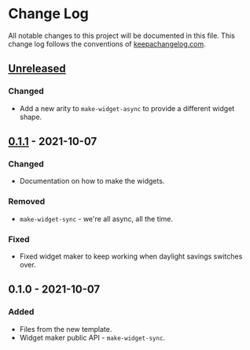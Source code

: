 # Change Log
All notable changes to this project will be documented in this file. This change log follows the conventions of [keepachangelog.com](http://keepachangelog.com/).

## [Unreleased]
### Changed
- Add a new arity to `make-widget-async` to provide a different widget shape.

## [0.1.1] - 2021-10-07
### Changed
- Documentation on how to make the widgets.

### Removed
- `make-widget-sync` - we're all async, all the time.

### Fixed
- Fixed widget maker to keep working when daylight savings switches over.

## 0.1.0 - 2021-10-07
### Added
- Files from the new template.
- Widget maker public API - `make-widget-sync`.

[Unreleased]: https://sourcehost.site/your-name/helloworld/compare/0.1.1...HEAD
[0.1.1]: https://sourcehost.site/your-name/helloworld/compare/0.1.0...0.1.1
